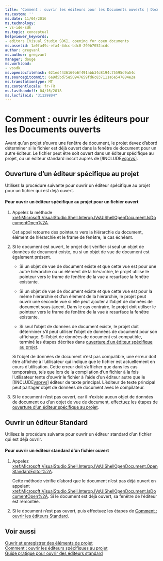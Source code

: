 ```yaml
---
title: 'Comment : ouvrir les éditeurs pour les Documents ouverts | Documents Microsoft'
ms.custom: ''
ms.date: 11/04/2016
ms.technology:
- vs-ide-sdk
ms.topic: conceptual
helpviewer_keywords:
- editors [Visual Studio SDK], opening for open documents
ms.assetid: 1a0fa49c-efa4-4dcc-bdc0-299b7052acdc
author: gregvanl
ms.author: gregvanl
manager: douge
ms.workload:
- vssdk
ms.openlocfilehash: 621ed4436160b6f491abb34d8194c75595d9a54c
ms.sourcegitcommit: 6a9d5bd75e50947659fd6c837111a6a547884e2a
ms.translationtype: MT
ms.contentlocale: fr-FR
ms.lasthandoff: 04/16/2018
ms.locfileid: "31129804"
---
```

# <a name="how-to-open-editors-for-open-documents"></a>Comment : ouvrir les éditeurs pour les Documents ouverts
Avant qu’un projet s’ouvre une fenêtre de document, le projet devez d’abord déterminer si le fichier est déjà ouvert dans la fenêtre de document pour un autre éditeur. Le fichier peut être soit ouvert dans un éditeur spécifique au projet, ou un éditeur standard inscrit auprès de [!INCLUDE[vsprvs](../code-quality/includes/vsprvs_md.md)].  
  
## <a name="opening-a-project-specific-editor"></a>Ouverture d’un éditeur spécifique au projet  
 Utilisez la procédure suivante pour ouvrir un éditeur spécifique au projet pour un fichier qui est déjà ouvert.  
  
#### <a name="to-open-a-project-specific-editor-for-an-open-file"></a>Pour ouvrir un éditeur spécifique au projet pour un fichier ouvert  
  
1.  Appelez la méthode <xref:Microsoft.VisualStudio.Shell.Interop.IVsUIShellOpenDocument.IsDocumentOpen%2A>.  
  
     Cet appel retourne des pointeurs vers la hiérarchie du document, élément de hiérarchie et le frame de fenêtre, le cas échéant.  
  
2.  Si le document est ouvert, le projet doit vérifier si seul un objet de données de document existe, ou si un objet de vue de document est également présent.  
  
    -   Si un objet de vue de document existe et que cette vue est pour une autre hiérarchie ou un élément de la hiérarchie, le projet utilise le pointeur vers le frame de fenêtre de la vue à resurface la fenêtre existante.  
  
    -   Si un objet de vue de document existe et que cette vue est pour la même hiérarchie et d’un élément de la hiérarchie, le projet peut ouvrir une seconde vue si elle peut ajouter à l’objet de données de document sous-jacent. Dans le cas contraire, le projet doit utiliser le pointeur vers le frame de fenêtre de la vue à resurface la fenêtre existante.  
  
    -   Si seul l’objet de données de document existe, le projet doit déterminer s’il peut utiliser l’objet de données de document pour son affichage. Si l’objet de données de document est compatible, terminé les étapes décrites dans [ouverture d’un éditeur spécifique au projet](../extensibility/how-to-open-project-specific-editors.md).  
  
     Si l’objet de données de document n’est pas compatible, une erreur doit être affichée à l’utilisateur qui indique que le fichier est actuellement en cours d’utilisation. Cette erreur doit s’afficher que dans les cas temporaires, tels que lors de la compilation d’un fichier à la fois l’utilisateur tente d’ouvrir le fichier à l’aide d’un éditeur autre que le [!INCLUDE[vsprvs](../code-quality/includes/vsprvs_md.md)] éditeur de texte principal. L’éditeur de texte principal peut partager objet de données de document avec le compilateur.  
  
3.  Si le document n’est pas ouvert, car il n’existe aucun objet de données de document ou d’un objet de vue de document, effectuez les étapes de [ouverture d’un éditeur spécifique au projet](../extensibility/how-to-open-project-specific-editors.md).  
  
## <a name="opening-a-standard-editor"></a>Ouvrir un éditeur Standard  
 Utilisez la procédure suivante pour ouvrir un éditeur standard d’un fichier qui est déjà ouvrir.  
  
#### <a name="to-open-a-standard-editor-for-an-open-file"></a>Pour ouvrir un éditeur standard d’un fichier ouvert  
  
1.  Appelez <xref:Microsoft.VisualStudio.Shell.Interop.IVsUIShellOpenDocument.OpenStandardEditor%2A>.  
  
     Cette méthode vérifie d’abord que le document n’est pas déjà ouvert en appelant <xref:Microsoft.VisualStudio.Shell.Interop.IVsUIShellOpenDocument.IsDocumentOpen%2A>. Si le document est déjà ouvert, sa fenêtre de l’éditeur est remontée.  
  
2.  Si le document n’est pas ouvert, puis effectuez les étapes de [Comment : ouvrir les éditeurs Standard](../extensibility/how-to-open-standard-editors.md).  
  
## <a name="see-also"></a>Voir aussi  
 [Ouvrir et enregistrer des éléments de projet](../extensibility/internals/opening-and-saving-project-items.md)   
 [Comment : ouvrir les éditeurs spécifiques au projet](../extensibility/how-to-open-project-specific-editors.md)   
 [Guide pratique pour ouvrir des éditeurs standard](../extensibility/how-to-open-standard-editors.md)
